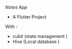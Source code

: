 *Notes App*
- A Flutter Project
  
With :
  - cubit (state management )
  - Hive  (Local database )
